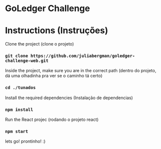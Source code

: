 # GoLedger Challenge

# Instructions (Instruções)

Clone the project
(clone o projeto)

### `git clone https://github.com/juliabergman/goledger-challenge-web.git`
 

Inside the project, make sure you are in the correct path
(dentro do projeto, dá uma olhadinha pra ver se o caminho tá certo)

### `cd ./tunados`

Install the required dependencies
(Instalação de dependencias)

### `npm install`

Run the React projec
(rodando o projeto react)

### `npm start`

lets go!
prontinho! :)

